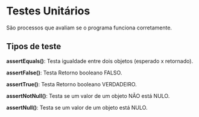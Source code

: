 # Testes Unitários

São processos que avaliam se o programa funciona corretamente.

## Tipos de teste

**assertEquals()**: Testa igualdade entre dois objetos (esperado x retornado).

**assertFalse()**: Testa Retorno booleano FALSO.

**assertTrue()**: Testa Retorno booleano VERDADEIRO.

**assertNotNull()**: Testa se um valor de um objeto NÃO está NULO.

**assertNull()**: Testa se um valor de um objeto está NULO.
